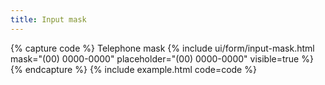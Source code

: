 ```yaml
---
title: Input mask
---
```


{% capture code %}
<label class="form-label">Telephone mask</label>
{% include ui/form/input-mask.html mask="(00) 0000-0000" placeholder="(00) 0000-0000" visible=true %}
{% endcapture %}
{% include example.html code=code %}

